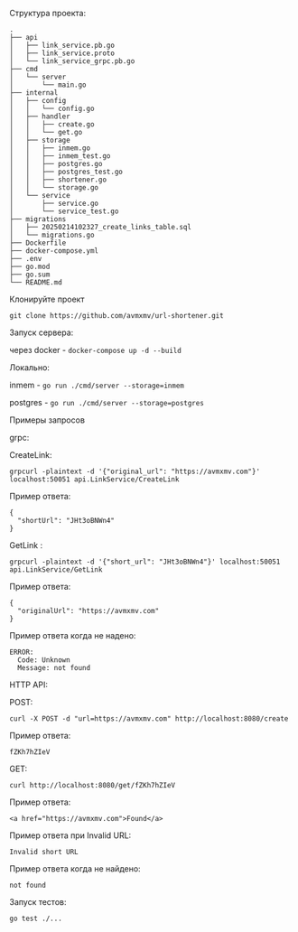 Структура проекта:

```
.
├── api
│   ├── link_service.pb.go
│   ├── link_service.proto
│   └── link_service_grpc.pb.go
├── cmd
│   └── server
│       └── main.go
├── internal
│   ├── config
│   │   └── config.go
│   ├── handler
│   │   ├── create.go
│   │   └── get.go
│   ├── storage
│   │   ├── inmem.go
│   │   ├── inmem_test.go
│   │   ├── postgres.go
│   │   ├── postgres_test.go
│   │   ├── shortener.go
│   │   └── storage.go
│   └── service
│       ├── service.go
│       └── service_test.go
├── migrations
│   ├── 20250214102327_create_links_table.sql
│   └── migrations.go
├── Dockerfile
├── docker-compose.yml
├── .env
├── go.mod
├── go.sum
└── README.md
```

Клонируйте проект

```git clone https://github.com/avmxmv/url-shortener.git```

Запуск сервера:

через docker - ```docker-compose up -d --build```

Локально:

inmem - ```go run ./cmd/server --storage=inmem```

postgres - ```go run ./cmd/server --storage=postgres```

Примеры запросов

grpc:

CreateLink:

```
grpcurl -plaintext -d '{"original_url": "https://avmxmv.com"}' localhost:50051 api.LinkService/CreateLink
```

Пример ответа:

```
{
  "shortUrl": "JHt3oBNWn4"
}
```

GetLink :

```
grpcurl -plaintext -d '{"short_url": "JHt3oBNWn4"}' localhost:50051 api.LinkService/GetLink
```

Пример ответа:

```
{
  "originalUrl": "https://avmxmv.com"
}
```

Пример ответа когда не надено:

```
ERROR:
  Code: Unknown
  Message: not found
```

HTTP API:

POST:

```
curl -X POST -d "url=https://avmxmv.com" http://localhost:8080/create
```

Пример ответа:

```fZKh7hZIeV```

GET:

```
curl http://localhost:8080/get/fZKh7hZIeV
```

Пример ответа:

```
<a href="https://avmxmv.com">Found</a>
```

Пример ответа при Invalid URL:

```
Invalid short URL
```

Пример ответа когда не найдено:

```
not found
```

Запуск тестов:

```
go test ./...
```